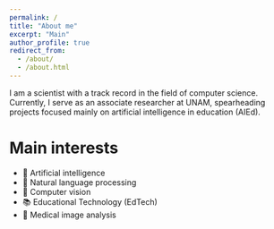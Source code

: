 ```yaml
---
permalink: /
title: "About me"
excerpt: "Main"
author_profile: true
redirect_from: 
  - /about/
  - /about.html
---
```


I am a scientist with a track record in the field of computer science. Currently, I serve as an associate researcher at UNAM, spearheading projects focused mainly on artificial intelligence in education (AIEd).

Main interests
======
* 👾 Artificial intelligence
* 💬 Natural language processing
* 👀 Computer vision
* 📚 Educational Technology (EdTech)
* 🏥 Medical image analysis

<script src="https://cdn.botpress.cloud/webchat/v2.2/inject.js"></script>
<script src="https://files.bpcontent.cloud/2025/01/10/01/20250110015552-IJ53TDWZ.js"></script>
    

